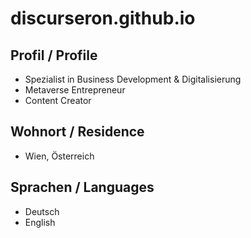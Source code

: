 # discurseron.github.io

## Profil / Profile
- Spezialist in Business Development & Digitalisierung
- Metaverse Entrepreneur
- Content Creator

## Wohnort / Residence
- Wien, Österreich

## Sprachen / Languages
- Deutsch
- English
